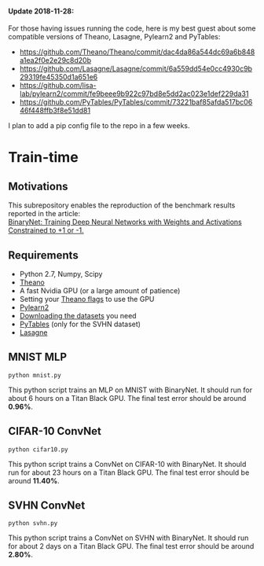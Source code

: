 #### Update 2018-11-28: 

For those having issues running the code, here is my best guest about some compatible versions of Theano, Lasagne, Pylearn2 and PyTables:
* https://github.com/Theano/Theano/commit/dac4da86a544dc69a6b848a1ea2f0e2e29c8d20b 
* https://github.com/Lasagne/Lasagne/commit/6a559dd54e0cc4930c9b29319fe45350d1a651e6 
* https://github.com/lisa-lab/pylearn2/commit/fe9beee9b922c97bd8e5dd2ac023e1def229da31 
* https://github.com/PyTables/PyTables/commit/73221baf85afda517bc0646f448ffb3f8e51dd81 

I plan to add a pip config file to the repo in a few weeks.

# Train-time

## Motivations

This subrepository enables the reproduction of the benchmark results reported in the article:  
[BinaryNet: Training Deep Neural Networks with Weights and Activations Constrained to +1 or -1.](http://arxiv.org/abs/1602.02830)

## Requirements

* Python 2.7, Numpy, Scipy
* [Theano](http://deeplearning.net/software/theano/install.html)
* A fast Nvidia GPU (or a large amount of patience)
* Setting your [Theano flags](http://deeplearning.net/software/theano/library/config.html) to use the GPU
* [Pylearn2](http://deeplearning.net/software/pylearn2/)
* [Downloading the datasets](https://github.com/lisa-lab/pylearn2/tree/master/pylearn2/scripts/datasets) you need
* [PyTables](http://www.pytables.org/usersguide/installation.html) (only for the SVHN dataset)
* [Lasagne](http://lasagne.readthedocs.org/en/latest/user/installation.html)

## MNIST MLP

    python mnist.py
    
This python script trains an MLP on MNIST with BinaryNet.
It should run for about 6 hours on a Titan Black GPU.
The final test error should be around **0.96%**.

## CIFAR-10 ConvNet

    python cifar10.py
    
This python script trains a ConvNet on CIFAR-10 with BinaryNet.
It should run for about 23 hours on a Titan Black GPU.
The final test error should be around **11.40%**.

## SVHN ConvNet

    python svhn.py
    
This python script trains a ConvNet on SVHN with BinaryNet.
It should run for about 2 days on a Titan Black GPU.
The final test error should be around **2.80%**.
